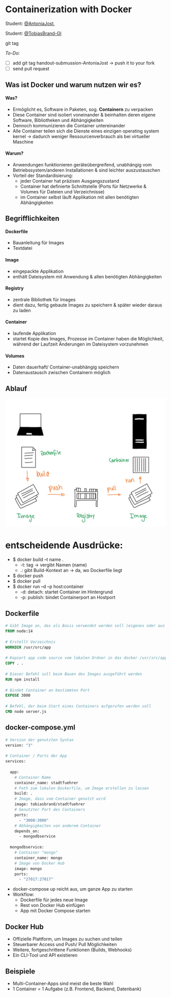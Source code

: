 # Containerization with Docker

Student: [@AntoniaJost](https://github.com/AntoniaJost),

Student: [@TobiasBrand-GI](https://github.com/TobiasBrand-GI)

git tag <handout-submission-TobiasBrand-AntoniaJost>

*To-Do:*
- [ ] add git tag handout-submussion-AntoniaJost -> push it to your fork
- [ ] send pull request

## Was ist Docker und warum nutzen wir es?
#### Was?
- Ermöglicht es, Software in Paketen, sog. **Containern** zu verpacken
- Diese Container sind isoliert voneinander & beinhalten deren eigene Software, Bibliotheken und Abhängigkeiten
- Dennoch kommunizieren die Container untereinander 
- Alle Container teilen sich die Dienste eines einzigen operating system kernel -> dadurch weniger Ressourcenverbrauch als bei virtueller Maschine

####  Warum?
- Anwendungen funktionieren geräteübergreifend, unabhängig vom Betriebssystem/anderen Installationen & sind leichter auszustauschen
- Vorteil der Standardisierung:
    - jeder Container hat präzisen Ausgangszustand
    - Container hat definierte Schnittstelle (Ports für Netzwerke & Volumes für Dateien und Verzeichnisse)
    - im Container selbst läuft Applikation mit allen benötigten Abhängigkeiten

## Begrifflichkeiten

#### Dockerfile
- Bauanleitung für Images 
- Textdatei
#### Image
- eingepackte Applikation
- enthält Dateisystem mit Anwendung & allen benötigten Abhängigkeiten
#### Registry
- zentrale Bibliothek für Images
- dient dazu, fertig gebaute Images zu speichern & später wieder daraus zu laden
#### Container
- laufende Applikation
- startet Kopie des Images, Prozesse im Container haben die Möglichkeit, während der Laufzeit Änderungen im Dateisystem vorzunehmen
#### Volumes
- Daten dauerhaft/ Container-unabhängig speichern
- Datenaustausch zwischen Containern möglich

## Ablauf
![Bild zum Ablauf von Docker](https://github.com/AntoniaJost/geosoft2-2021/blob/main/containerization-with-docker/Docker%20Ablauf.jpg)

# entscheidende Ausdrücke:
- $ docker build –t name .
    - -t: tag -> vergibt Namen (name)
    - .: gibt Build-Kontext an -> da, wo Dockerfile liegt
- $ docker push
- $ docker pull
- $ docker run –d –p host:container
    - -d: detach: startet Container im Hintergrund
    - -p: publish: bindet Containerport an Hostport

## Dockerfile
```Dockerfile
# Gibt Image an, das als Basis verwendet werden soll (eigenes oder aus Registry)
FROM node:14

# Erstellt Verzeichnis
WORKDIR /usr/src/app

# Kopiert app code source vom lokalen Ordner in das docker /usr/src/app Arbeitsverzeichnis
COPY . .

# Dieser Befehl soll beim Bauen des Images ausgeführt werden
RUN npm install

# Bindet Container an bestimmten Port
EXPOSE 3000

# Befehl, der beim Start eines Containers aufgerufen werden soll
CMD node server.js
```

## docker-compose.yml
```Dockerfile
# Version der genutzten Syntax
version: "3"

# Container / Parts der App
services:

  app:
    # Container Name
    container_name: stadtfuehrer
    # Path zum lokalen Dockerfile, um Image erstellen zu lassen
    build: .
    # Image, dass vom Container genutzt wird
    image: tobiasbrand/stadtfuehrer
    # Genutzter Port des Containers
    ports:
      - "3000:3000"
    # Abhängigkeiten von anderem Container
    depends_on:
      - mongodbservice

  mongodbservice:
    # Container "mongo"
    container_name: mongo
    # Image von Docker Hub
    image: mongo
    ports:
      - "27017:27017"
```

- docker-compose up reicht aus, um ganze App zu starten
- Workflow:
    - Dockerfile für jedes neue Image
    - Rest von Docker Hub einfügen
    - App mit Docker Compose starten

## Docker Hub

- Offizielle Plattform, um Images zu suchen und teilen
- Steuerbarer Access und Push/ Pull Möglichkeiten
- Weitere, fortgeschrittene Funktionen (Builds, Webhooks)
- Ein CLI-Tool und API existieren

## Beispiele

- Multi-Container-Apps sind meist die beste Wahl
- 1 Container = 1 Aufgabe (z.B. Frontend, Backend, Datenbank)
